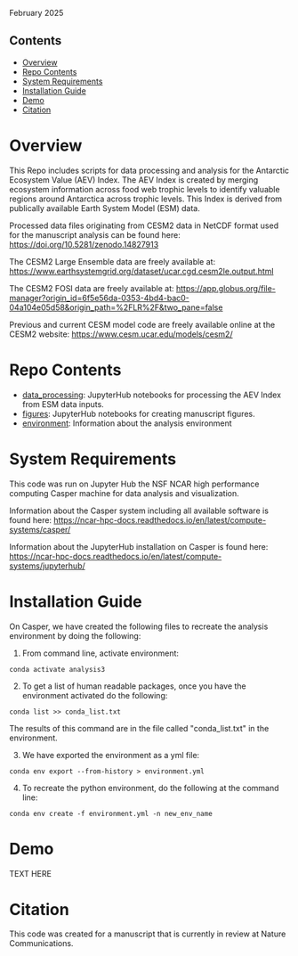 February 2025
## Contents

- [Overview](#overview)
- [Repo Contents](#repo-contents)
- [System Requirements](#system-requirements)
- [Installation Guide](#installation-guide)
- [Demo](#demo)
- [Citation](#citation)

# Overview
This Repo includes scripts for data processing and analysis for the Antarctic Ecosystem Value (AEV) Index.
The AEV Index is created by merging ecosystem information across food web trophic levels to identify valuable
regions around Antarctica across trophic levels. This Index is derived from publically available Earth System
Model (ESM) data. 

Processed data files originating from CESM2 data in NetCDF format used for the manuscript analysis can be found here:
https://doi.org/10.5281/zenodo.14827913

The CESM2 Large Ensemble data are freely available at: https://www.earthsystemgrid.org/dataset/ucar.cgd.cesm2le.output.html

The CESM2 FOSI data are freely available at: https://app.globus.org/file-manager?origin_id=6f5e56da-0353-4bd4-bac0-04a104e05d58&origin_path=%2FLR%2F&two_pane=false

Previous and current CESM model code are freely available online at the CESM2 website: 
https://www.cesm.ucar.edu/models/cesm2/

# Repo Contents
- [data_processing](./data_processing): JupyterHub notebooks for processing the AEV Index from ESM data inputs.
- [figures](./figures): JupyterHub notebooks for creating manuscript figures.
- [environment](./environment): Information about the analysis environment

# System Requirements
This code was run on Jupyter Hub the NSF NCAR high performance computing Casper machine for data analysis and visualization. 

Information about the Casper system including all available software is found here: https://ncar-hpc-docs.readthedocs.io/en/latest/compute-systems/casper/

Information about the JupyterHub installation on Casper is found here: https://ncar-hpc-docs.readthedocs.io/en/latest/compute-systems/jupyterhub/

# Installation Guide
On Casper, we have created the following files to recreate the analysis environment by doing the following:
1. From command line, activate environment:
```
conda activate analysis3
```

2. To get a list of human readable packages, once you have the environment activated do the following:
```
conda list >> conda_list.txt
```
The results of this command are in the file called "conda_list.txt" in the environment. 

3. We have exported the environment as a yml file:
```
conda env export --from-history > environment.yml
```

4. To recreate the python environment, do the following at the command line:
```
conda env create -f environment.yml -n new_env_name
```

# Demo

TEXT HERE

# Citation
This code was created for a manuscript that is currently in review at Nature Communications.
